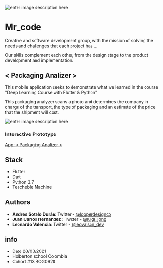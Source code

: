 ![enter image description here](https://i.imgur.com/6uznI0P.png)
# Mr_code

 Creative and software development group, with the mission of solving the needs and challenges that each project has ...

Our skills complement each other, from the design stage to the product development and implementation.

## < Packaging Analizer >

This mobile application seeks to demonstrate what we learned in the course "Deep Learning Course with Flutter & Python"

This packaging analyzer scans a photo and determines the company in charge of the transport, the type of packaging and an estimate of the price that the shipment will cost.

![enter image description here](https://i.imgur.com/3PGndHJ.png)
### Interactive Prototype
[App: < Packaging Analizer >](https://www.figma.com/proto/c3xWkxy23gVmVw7xOf4ZBl/Material-Baseline-Design-Kit-Community?node-id=4:5824&scaling=scale-down&page-id=4:0)

## Stack
- Flutter
- Dart
- Python 3.7
- Teacheble Machine


## Authors
 
 - **Andres Sotelo Durán**: Twitter - [@looperdesignco](https://twitter.com/looperdesignco)
 - **Juan Carlos Hernández** : Twitter - [@luigi_jong](https://twitter.com/luigi_jong)
 - **Leonardo Valencia**: Twitter - [@leovalsan_dev](https://twitter.com/leovalsan_dev)
 
##  info

 - Date 28/03/2021
 - Holberton school Colombia 
 - Cohort #13 BOG0920
